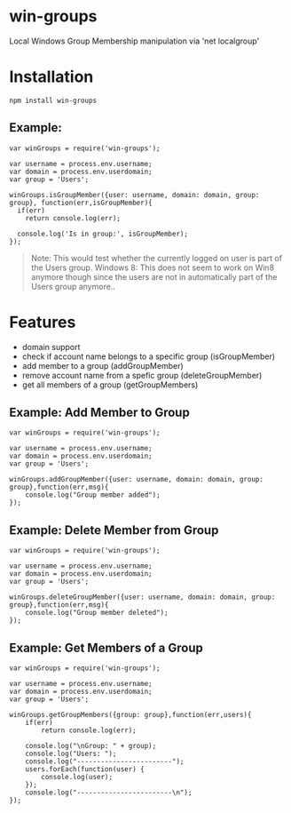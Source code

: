 win-groups
==========

Local Windows Group Membership manipulation via 'net localgroup'

# Installation

    npm install win-groups

## Example:

    var winGroups = require('win-groups');

	var username = process.env.username;
	var domain = process.env.userdomain;
	var group = 'Users';

    winGroups.isGroupMember({user: username, domain: domain, group: group}, function(err,isGroupMember){
      if(err)
        return console.log(err);

      console.log('Is in group:', isGroupMember);
    });

> Note: This would test whether the currently logged on user is part of the Users group.
> Windows 8: This does not seem to work on Win8 anymore though since the users are not in automatically part of the Users group anymore.. 

# Features
- domain support
- check if account name belongs to a specific group (isGroupMember)
- add member to a group (addGroupMember)
- remove account name from a spefic group (deleteGroupMember)
- get all members of a group (getGroupMembers)

## Example: Add Member to Group

    var winGroups = require('win-groups');

	var username = process.env.username;
	var domain = process.env.userdomain;
	var group = 'Users';

  	winGroups.addGroupMember({user: username, domain: domain, group: group},function(err,msg){
  		console.log("Group member added");
  	});  

## Example: Delete Member from Group

    var winGroups = require('win-groups');

	var username = process.env.username;
	var domain = process.env.userdomain;
	var group = 'Users';

  	winGroups.deleteGroupMember({user: username, domain: domain, group: group},function(err,msg){
  		console.log("Group member deleted");
  	});  

## Example: Get Members of a Group

    var winGroups = require('win-groups');

	var username = process.env.username;
	var domain = process.env.userdomain;
	var group = 'Users';

	winGroups.getGroupMembers({group: group},function(err,users){
		if(err)
			return console.log(err);		

		console.log("\nGroup: " + group);
		console.log("Users: ");
		console.log("------------------------");
		users.forEach(function(user) {
    		console.log(user);
		});
		console.log("------------------------\n");		
	}); 	  	